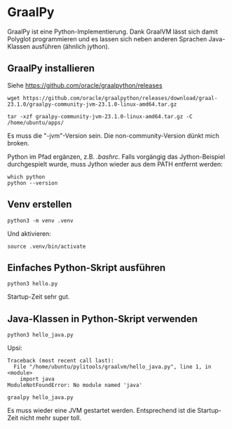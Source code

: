 # GraalPy

GraalPy ist eine Python-Implementierung. Dank GraalVM lässt sich damit Polyglot programmieren und es lassen sich neben anderen Sprachen Java-Klassen ausführen (ähnlich jython). 

## GraalPy installieren

Siehe https://github.com/oracle/graalpython/releases

```
wget https://github.com/oracle/graalpython/releases/download/graal-23.1.0/graalpy-community-jvm-23.1.0-linux-amd64.tar.gz
```

```
tar -xzf graalpy-community-jvm-23.1.0-linux-amd64.tar.gz -C /home/ubuntu/apps/
```
Es muss die "-jvm"-Version sein. Die non-community-Version dünkt mich broken.

Python im Pfad ergänzen, z.B. _.bashrc_. Falls vorgängig das Jython-Beispiel durchgespielt wurde, muss Jython wieder aus dem PATH entfernt werden:

```
which python
python --version
```

## Venv erstellen

```
python3 -m venv .venv
```

Und aktivieren:
```
source .venv/bin/activate
```

## Einfaches Python-Skript ausführen

```
python3 hello.py
```

Startup-Zeit sehr gut.

## Java-Klassen in Python-Skript verwenden

```
python3 hello_java.py
```

Upsi:
```
Traceback (most recent call last):
  File "/home/ubuntu/pylitools/graalvm/hello_java.py", line 1, in <module>
    import java
ModuleNotFoundError: No module named 'java'
```

```
graalpy hello_java.py
```

Es muss wieder eine JVM gestartet werden. Entsprechend ist die Startup-Zeit nicht mehr super toll.